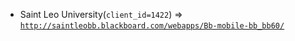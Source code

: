  - Saint Leo University(`client_id=1422`) => [`http://saintleobb.blackboard.com/webapps/Bb-mobile-bb_bb60/`](http://saintleobb.blackboard.com/webapps/Bb-mobile-bb_bb60/)
